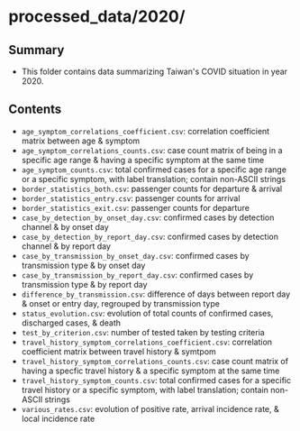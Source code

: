 processed_data/2020/
====================


Summary
-------

- This folder contains data summarizing Taiwan's COVID situation in year 2020.


Contents
--------

- `age_symptom_correlations_coefficient.csv`: correlation coefficient matrix between age & symptom
- `age_symptom_correlations_counts.csv`: case count matrix of being in a specific age range & having a specific symptom at the same time
- `age_symptom_counts.csv`: total confirmed cases for a specific age range or a specific symptom, with label translation; contain non-ASCII strings
- `border_statistics_both.csv`: passenger counts for departure & arrival
- `border_statistics_entry.csv`: passenger counts for arrival
- `border_statistics_exit.csv`: passenger counts for departure
- `case_by_detection_by_onset_day.csv`: confirmed cases by detection channel & by onset day
- `case_by_detection_by_report_day.csv`: confirmed cases by detection channel & by report day
- `case_by_transmission_by_onset_day.csv`: confirmed cases by transmission type & by onset day
- `case_by_transmission_by_report_day.csv`: confirmed cases by transmission type & by report day
- `difference_by_transmission.csv`: difference of days between report day & onset or entry day, regrouped by transmission type
- `status_evolution.csv`: evolution of total counts of confirmed cases, discharged cases, & death
- `test_by_criterion.csv`: number of tested taken by testing criteria
- `travel_history_symptom_correlations_coefficient.csv`: correlation coefficient matrix between travel history & symtpom
- `travel_history_symptom_correlations_counts.csv`: case count matrix of having a specfic travel history & a specific symptom at the same time
- `travel_history_symptom_counts.csv`: total confirmed cases for a specific travel history or a specific symptom, with label translation; contain non-ASCII strings
- `various_rates.csv`: evolution of positive rate, arrival incidence rate, & local incidence rate
